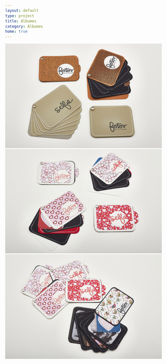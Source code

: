 ```yaml
---
layout: default
type: project
title: Álbumes
category: Álbumes
home: true
---
```


![](01.jpg)
![](02.jpg)
![](03.jpg)
